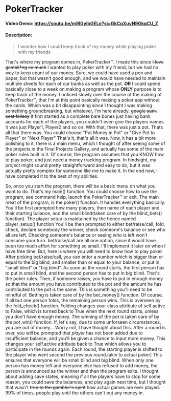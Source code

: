 # PokerTracker
#### Video Demo:  https://youtu.be/m9lGyIbGELo?si=GkCqXuyN9GkgCU_Z
#### Description:
>I wonder how I could keep track of my money while playing poker with my friends

That's where my program comes in, PokerTracker™.
I made this since ~~I love gambli*ng so much~~ I wanted to play poker with my friend, but we had no way to keep count of our money.
Sure, we could have used a pen and paper, but that wasn't good enough, and we would have needed to maintain multiple sheets for each of our banks as well as the pot.
**OR** I could spend basically close to a week on making a program whose **ONLY** purpose is to keep track of the money. I noticed slowly over the course of the making of PokerTracker™, that I'm at this point basically making a poker app without the cards. Which was a bit disappointing since I thought I was making something groundbreaking, but whatever, I'm here already. ~~google sunk cost fallacy~~
It first started as a complete bare bones just having bank accounts for each of the players, you couldn't even give the players names. It was just Player1, Player2 and so on. With that, there was just a pot. Thats all that there was. You could choose "Put Money in Pot" or "Give Pot to Player" or "Next Player"
That's it, that's all it was. Now, it has a bit more polishing to it, there is a main menu, which I thought of after seeing some of the projects in the Final Projects Gallery, and actually has some of the main poker rules built in it.
Of course, the program assumes that you KNOW how to play poker, and just need a money tracking program.
In hindsight, my project might sound pretty straightforward and easy to do, but it was actually pretty complex for someone like me to make it. In the end now, I have completed it to the best of my abilities.

So, once you start the program, there will be a basic menu on what you want to do. That's my main() function. You could choose how to use the program, see command help, launch the PokerTracker™ or exit.
The main meat of the program, is the poker() function. It handles everything basically. You'll be first prompted how many players, then name of each player and their starting balance, and the small blind(taken care of by the blind_bets() function). The player setup is maintained by the hence named player_setup() function
You'll be then prompted to either bet/raise/call, fold, check, declare somebody the winner, check someone's balance or see who all are left.
Checking someone's balance or seeing who is left won't consume your turn.
bet/raise/call are all one option, since it would have been too much effort for something so small. I'll implement it later on when I have free time. But, here is where you will need to know how to play poker. After picking bet/raise/call, you can enter a number which is bigger than or equal to the big blind, and smaller than or equal to your balance, or put in "small blind" or "big blind". As soon as the round starts, the first person has to put in small blind, and the second person has to put in big blind. That's the poker rules. Then, if someone raises, you have to put in enough money so that the amount you have contributed to the pot and the amount he has contributed to the pot is the same. This is something you'll need to be mindful of. Betting is taken care of by the bet_money() function.
Of course, if all but one person folds, the remaining person wins. This is overseen by the fold_check() function. Folding changes your class attribute of self.active to False, which is turned back to True when the next round starts, unless you don't have enough money.
The winning of the pot is taken care of by the pot_win() function.
If, let's say, due to some unforseen circumstances, you are out of money...
Worry not, I have thought about this. After a round is over, you will be prompted that *player* has not been added due to insufficient balance, and you'll be given a chance to input more money. This changes your self.active attribute back to True which allows you to participate in the rounds again.
Each round, the starting player is shifted to the player who went second the previous round.(akin to actual poker) This ensures that everyone will be small blind and big blind. When only one person has money left and everyone else has refused to add money, the person is announced as the winner and then the program exits.
I thought about adding save states, meaning if all the players have to stop for some reason, you could save the balances, and play again next time, but I thought that wasn't ~~true to the gambler's spirit~~ how actual games are ever played. 99% of times, people play until the others can't put any money in.

